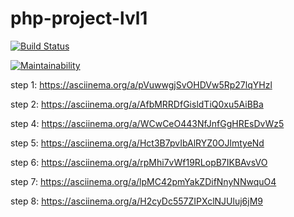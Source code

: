 # php-project-lvl1

[![Build Status](https://travis-ci.com/Konstantin-GIT/php-project-lvl1.svg?branch=master)](https://travis-ci.com/Konstantin-GIT/php-project-lvl1)

[![Maintainability](https://api.codeclimate.com/v1/badges/7e7959a5318b236e1b30/maintainability)](https://codeclimate.com/github/Konstantin-GIT/php-project-lvl1/maintainability)

step 1: https://asciinema.org/a/pVuwwgjSvOHDVw5Rp27lqYHzl

step 2: https://asciinema.org/a/AfbMRRDfGisldTiQ0xu5AiBBa

step 4: https://asciinema.org/a/WCwCeO443NfJnfGgHREsDvWz5

step 5: https://asciinema.org/a/Hct3B7pvIbAlRYZ0OJlmtyeNd

step 6: https://asciinema.org/a/rpMhi7vWf19RLopB7IKBAvsVO

step 7: https://asciinema.org/a/lpMC42pmYakZDifNnyNNwquO4

step 8: https://asciinema.org/a/H2cyDc557ZIPXclNJUluj6jM9